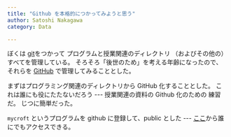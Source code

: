 ```yaml
---
title: "Github を本格的につかってみようと思う"
author: Satoshi Nakagawa
category: Data

---
```

 
 ぼくは
[git](https://git-scm.com/)をつかって
プログラムと授業関連のディレクトリ
（およびその他の）すべてを管理している。
そろそろ「後世のため」を考える年齢になったので、
それらを
[GitHub](https://github.com/)
で管理してみることとした。

 まずはプログラミング関連のディレクトリから
GitHub 化することとした。
これは誰にも役にたたないだろう ---
授業関連の資料の Github 化のための
練習だ。
じつに簡単だった。

 `mycroft` というプログラムを
github に登録して、public とした ---
[ここ](https://github.com/merapano/mycroft)から誰にでもアクセスできる。

